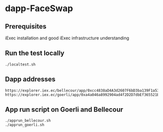 # dapp-FaceSwap

## Prerequisites

iExec installation and good iExec infrastructure understanding 

## Run the test locally

```
./localtest.sh
```

## Dapp addresses

```
https://explorer.iex.ec/bellecour/app/0xcc4838aD4A3d2607F6bD3ba139F1a531d3c56Fa2
https://explorer.iex.ec/goerli/app/0xa4a046a8992904ad4f2D2D7dbEf365521B77b2Eb
```

## App run script on Goerli and Bellecour

```
./apprun_bellecour.sh
./apprun_goerli.sh 
```
